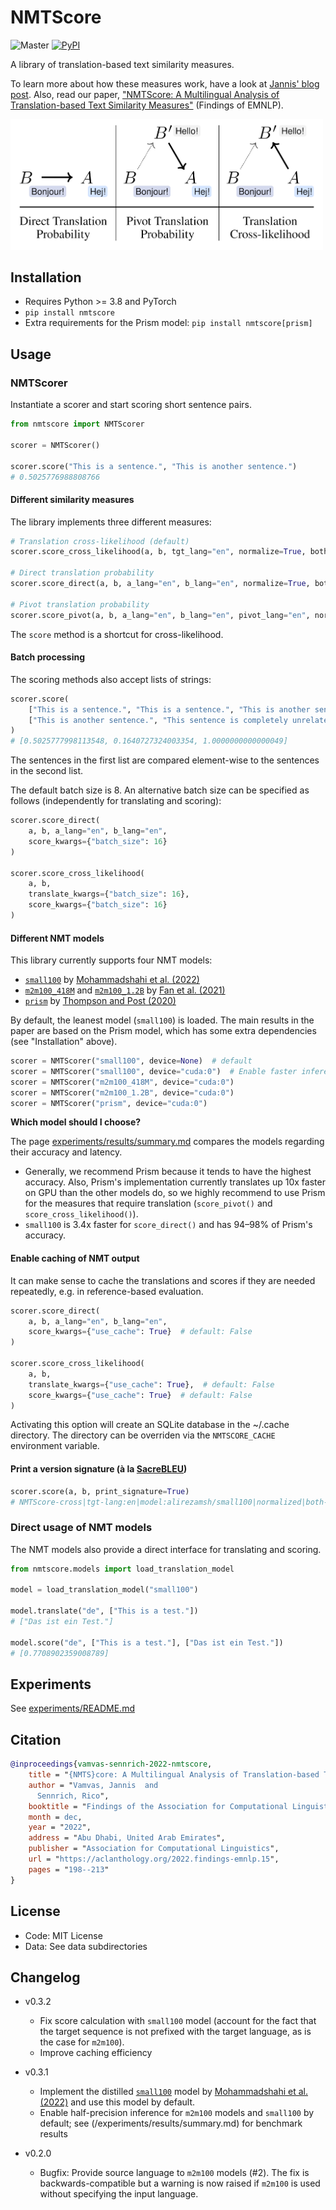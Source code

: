 # NMTScore
![Master](https://github.com/ZurichNLP/nmtscore/workflows/unittest/badge.svg?branch=master&event=push)
[![PyPI](https://img.shields.io/pypi/v/nmtscore)](https://pypi.python.org/pypi/nmtscore/)

A library of translation-based text similarity measures.

To learn more about how these measures work, have a look at [Jannis' blog post](https://vamvas.ch/nmtscore-text-similarity-via-translation). Also, read our paper, ["NMTScore: A Multilingual Analysis of Translation-based Text Similarity Measures"](https://aclanthology.org/2022.findings-emnlp.15/) (Findings of EMNLP).

<img src="img/figure1.png" alt="Three text similarity measures implemented in this library" width="500">

## Installation

- Requires Python >= 3.8 and PyTorch
- `pip install nmtscore`
- Extra requirements for the Prism model: `pip install nmtscore[prism]`

## Usage

### NMTScorer
Instantiate a scorer and start scoring short sentence pairs.

```python
from nmtscore import NMTScorer

scorer = NMTScorer()

scorer.score("This is a sentence.", "This is another sentence.")
# 0.5025776988808766
```

#### Different similarity measures
The library implements three different measures:

```python
# Translation cross-likelihood (default)
scorer.score_cross_likelihood(a, b, tgt_lang="en", normalize=True, both_directions=True)

# Direct translation probability
scorer.score_direct(a, b, a_lang="en", b_lang="en", normalize=True, both_directions=True)

# Pivot translation probability
scorer.score_pivot(a, b, a_lang="en", b_lang="en", pivot_lang="en", normalize=True, both_directions=True)
```

The `score` method is a shortcut for cross-likelihood.

#### Batch processing
The scoring methods also accept lists of strings:

```python
scorer.score(
    ["This is a sentence.", "This is a sentence.", "This is another sentence."],
    ["This is another sentence.", "This sentence is completely unrelated.", "This is another sentence."],
)
# [0.5025777998113548, 0.1640727324003354, 1.0000000000000049]
```

The sentences in the first list are compared element-wise to the sentences in the second list.

The default batch size is 8.
An alternative batch size can be specified as follows (independently for translating and scoring):

```python
scorer.score_direct(
    a, b, a_lang="en", b_lang="en",
    score_kwargs={"batch_size": 16}
)

scorer.score_cross_likelihood(
    a, b,
    translate_kwargs={"batch_size": 16},
    score_kwargs={"batch_size": 16}
)
```

#### Different NMT models
This library currently supports four NMT models:
- [`small100`](https://huggingface.co/alirezamsh/small100) by [Mohammadshahi et al. (2022)](https://aclanthology.org/2022.emnlp-main.571/)
- [`m2m100_418M`](https://huggingface.co/facebook/m2m100_418M) and [`m2m100_1.2B`](https://huggingface.co/facebook/m2m100_1.2B) by [Fan et al. (2021)](https://jmlr.org/papers/v22/20-1307.html)
- [`prism`](https://github.com/thompsonb/prism) by [Thompson and Post (2020)](https://aclanthology.org/2020.emnlp-main.8/)

By default, the leanest model (`small100`) is loaded. The main results in the paper are based on the Prism model, which has some extra dependencies (see "Installation" above).

```python
scorer = NMTScorer("small100", device=None)  # default
scorer = NMTScorer("small100", device="cuda:0")  # Enable faster inference on GPU
scorer = NMTScorer("m2m100_418M", device="cuda:0")
scorer = NMTScorer("m2m100_1.2B", device="cuda:0")
scorer = NMTScorer("prism", device="cuda:0")
```

**Which model should I choose?**

The page [experiments/results/summary.md](experiments/results/summary.md) compares the models regarding their accuracy and latency.
- Generally, we recommend Prism because it tends to have the highest accuracy. Also, Prism's implementation currently translates up 10x faster on GPU than the other models do, so we highly recommend to use Prism for the measures that require translation (`score_pivot()` and `score_cross_likelihood()`).
- `small100` is 3.4x faster for `score_direct()` and has 94–98% of Prism's accuracy.

#### Enable caching of NMT output
It can make sense to cache the translations and scores if they are needed repeatedly, e.g. in reference-based evaluation.

```python
scorer.score_direct(
    a, b, a_lang="en", b_lang="en",
    score_kwargs={"use_cache": True}  # default: False
)

scorer.score_cross_likelihood(
    a, b,
    translate_kwargs={"use_cache": True},  # default: False
    score_kwargs={"use_cache": True}  # default: False
)
```

Activating this option will create an SQLite database in the ~/.cache directory. The directory can be overriden via the `NMTSCORE_CACHE` environment variable.

#### Print a version signature (à la [SacreBLEU](https://github.com/mjpost/sacrebleu))
```python
scorer.score(a, b, print_signature=True)
# NMTScore-cross|tgt-lang:en|model:alirezamsh/small100|normalized|both-directions|v0.3.0|hf4.26.1
```

### Direct usage of NMT models

The NMT models also provide a direct interface for translating and scoring.

```python
from nmtscore.models import load_translation_model

model = load_translation_model("small100")

model.translate("de", ["This is a test."])
# ["Das ist ein Test."]

model.score("de", ["This is a test."], ["Das ist ein Test."])
# [0.7708902359008789]
```

## Experiments
See [experiments/README.md](experiments/README.md)

## Citation
```bibtex
@inproceedings{vamvas-sennrich-2022-nmtscore,
    title = "{NMTS}core: A Multilingual Analysis of Translation-based Text Similarity Measures",
    author = "Vamvas, Jannis  and
      Sennrich, Rico",
    booktitle = "Findings of the Association for Computational Linguistics: EMNLP 2022",
    month = dec,
    year = "2022",
    address = "Abu Dhabi, United Arab Emirates",
    publisher = "Association for Computational Linguistics",
    url = "https://aclanthology.org/2022.findings-emnlp.15",
    pages = "198--213"
}
```

## License
- Code: MIT License
- Data: See data subdirectories

## Changelog
- v0.3.2
  - Fix score calculation with `small100` model (account for the fact that the target sequence is not prefixed with the target language, as is the case for `m2m100`).
  - Improve caching efficiency

- v0.3.1
  - Implement the distilled [`small100`](https://huggingface.co/alirezamsh/small100) model by [Mohammadshahi et al. (2022)](https://aclanthology.org/2022.emnlp-main.571/) and use this model by default.
  - Enable half-precision inference for `m2m100` models and `small100` by default; see (/experiments/results/summary.md) for benchmark results

- v0.2.0
  - Bugfix: Provide source language to `m2m100` models (#2). The fix is backwards-compatible but a warning is now raised if `m2m100` is used without specifying the input language.
